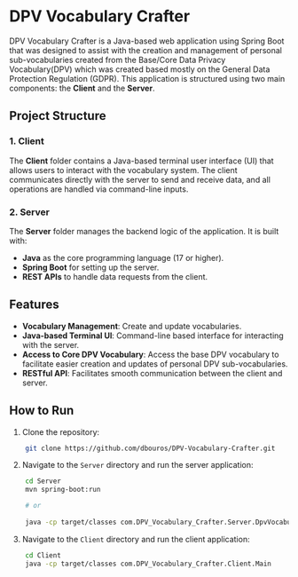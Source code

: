 # DPV Vocabulary Crafter

DPV Vocabulary Crafter is a Java-based web application using Spring Boot that was designed to assist with the creation and management of personal sub-vocabularies created from the Base/Core Data Privacy Vocabulary(DPV) which was created based mostly on the General Data Protection Regulation (GDPR). This application is structured using two main components: the **Client** and the **Server**.

## Project Structure

### 1. Client
The **Client** folder contains a Java-based terminal user interface (UI) that allows users to interact with the vocabulary system. The client communicates directly with the server to send and receive data, and all operations are handled via command-line inputs.

### 2. Server
The **Server** folder manages the backend logic of the application. It is built with:
- **Java** as the core programming language (17 or higher).
- **Spring Boot** for setting up the server.
- **REST APIs** to handle data requests from the client.

## Features
- **Vocabulary Management**: Create and update vocabularies.
- **Java-based Terminal UI**: Command-line based interface for interacting with the server.
- **Access to Core DPV Vocabulary**: Access the base DPV vocabulary to facilitate easier creation and updates of personal DPV sub-vocabularies.
- **RESTful API**: Facilitates smooth communication between the client and server.

## How to Run

1. Clone the repository:

```bash
    git clone https://github.com/dbouros/DPV-Vocabulary-Crafter.git
```

2. Navigate to the `Server` directory and run the server application:

```bash
    cd Server
    mvn spring-boot:run

    # or
    
    java -cp target/classes com.DPV_Vocabulary_Crafter.Server.DpvVocabularyCrafterApplication

```

3. Navigate to the `Client` directory and run the client application:

```bash
    cd Client
    java -cp target/classes com.DPV_Vocabulary_Crafter.Client.Main

```
